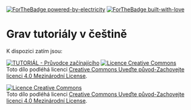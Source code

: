 [![ForTheBadge powered-by-electricity](http://ForTheBadge.com/images/badges/powered-by-electricity.svg)](https://github.com/svatas/grav_tutor_cz) [![ForTheBadge built-with-love](http://ForTheBadge.com/images/badges/built-with-love.svg)](https://github.com/svatas/grav_tutor_cz)


# Grav tutoriály v češtině

K dispozici zatím jsou:

[![TUTORIÁL - Průvodce začínajícího](https://img.shields.io/badge/TUTORIÁL-Průvodce_začínajícího-2ea44f?style=for-the-badge)](https://github.com/svatas/grav_tutor_cz/wiki/Pr%C5%AFvodce-za%C4%8D%C3%ADnaj%C3%ADc%C3%ADho) <a rel="license" href="http://creativecommons.org/licenses/by-sa/4.0/"><img alt="Licence Creative Commons" style="border-width:0" src="https://i.creativecommons.org/l/by-sa/4.0/80x15.png" /></a><br />Toto dílo podléhá licenci <a rel="license" href="http://creativecommons.org/licenses/by-sa/4.0/">Creative Commons Uveďte původ-Zachovejte licenci 4.0 Mezinárodní License</a>.

<a rel="license" href="http://creativecommons.org/licenses/by-sa/4.0/"><img alt="Licence Creative Commons" style="border-width:0" src="https://i.creativecommons.org/l/by-sa/4.0/88x31.png" /></a><br />Toto dílo podléhá licenci <a rel="license" href="http://creativecommons.org/licenses/by-sa/4.0/">Creative Commons Uveďte původ-Zachovejte licenci 4.0 Mezinárodní License</a>.
